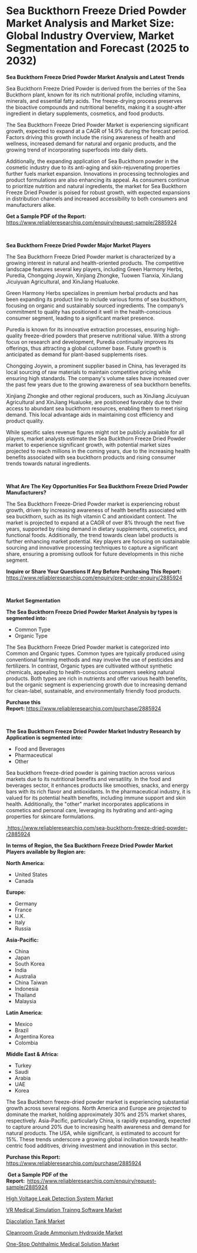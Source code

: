 <p><h1>Sea Buckthorn Freeze Dried Powder Market Analysis and Market Size: Global Industry Overview, Market Segmentation and Forecast (2025 to 2032)</h1></p><p><strong>Sea Buckthorn Freeze Dried Powder Market Analysis and Latest Trends</strong></p>
<p><p>Sea Buckthorn Freeze Dried Powder is derived from the berries of the Sea Buckthorn plant, known for its rich nutritional profile, including vitamins, minerals, and essential fatty acids. The freeze-drying process preserves the bioactive compounds and nutritional benefits, making it a sought-after ingredient in dietary supplements, cosmetics, and food products.</p><p>The Sea Buckthorn Freeze Dried Powder Market is experiencing significant growth, expected to expand at a CAGR of 14.9% during the forecast period. Factors driving this growth include the rising awareness of health and wellness, increased demand for natural and organic products, and the growing trend of incorporating superfoods into daily diets. </p><p>Additionally, the expanding application of Sea Buckthorn powder in the cosmetic industry due to its anti-aging and skin-rejuvenating properties further fuels market expansion. Innovations in processing technologies and product formulations are also enhancing its appeal. As consumers continue to prioritize nutrition and natural ingredients, the market for Sea Buckthorn Freeze Dried Powder is poised for robust growth, with expected expansions in distribution channels and increased accessibility to both consumers and manufacturers alike.</p></p>
<p><strong>Get a Sample PDF of the Report:&nbsp;</strong> <a href="https://www.reliableresearchiq.com/enquiry/request-sample/2885924?utm_campaign=1834&utm_medium=2&utm_source=Github&utm_content=ia&utm_term=13032025&utm_id=sea-buckthorn-freeze-dried-powder">https://www.reliableresearchiq.com/enquiry/request-sample/2885924</a></p>
<p>&nbsp;</p>
<p><strong>Sea Buckthorn Freeze Dried Powder Major Market Players</strong></p>
<p><p>The Sea Buckthorn Freeze Dried Powder market is characterized by a growing interest in natural and health-oriented products. The competitive landscape features several key players, including Green Harmony Herbs, Puredia, Chongqing Joywin, Xinjiang Zhongke, Tuowen Tianxia, XinJiang Jicuiyuan Agricultural, and XinJiang Hualuoke.</p><p>Green Harmony Herbs specializes in premium herbal products and has been expanding its product line to include various forms of sea buckthorn, focusing on organic and sustainably sourced ingredients. The company’s commitment to quality has positioned it well in the health-conscious consumer segment, leading to a significant market presence.</p><p>Puredia is known for its innovative extraction processes, ensuring high-quality freeze-dried powders that preserve nutritional value. With a strong focus on research and development, Puredia continually improves its offerings, thus attracting a global customer base. Future growth is anticipated as demand for plant-based supplements rises.</p><p>Chongqing Joywin, a prominent supplier based in China, has leveraged its local sourcing of raw materials to maintain competitive pricing while ensuring high standards. The company's volume sales have increased over the past few years due to the growing awareness of sea buckthorn benefits.</p><p>Xinjiang Zhongke and other regional producers, such as XinJiang Jicuiyuan Agricultural and XinJiang Hualuoke, are positioned favorably due to their access to abundant sea buckthorn resources, enabling them to meet rising demand. This local advantage aids in maintaining cost efficiency and product quality.</p><p>While specific sales revenue figures might not be publicly available for all players, market analysts estimate the Sea Buckthorn Freeze Dried Powder market to experience significant growth, with potential market sizes projected to reach millions in the coming years, due to the increasing health benefits associated with sea buckthorn products and rising consumer trends towards natural ingredients.</p></p>
<p>&nbsp;</p>
<p><strong>What Are The Key Opportunities For Sea Buckthorn Freeze Dried Powder Manufacturers?</strong></p>
<p><p>The Sea Buckthorn Freeze-Dried Powder market is experiencing robust growth, driven by increasing awareness of health benefits associated with sea buckthorn, such as its high vitamin C and antioxidant content. The market is projected to expand at a CAGR of over 8% through the next five years, supported by rising demand in dietary supplements, cosmetics, and functional foods. Additionally, the trend towards clean label products is further enhancing market potential. Key players are focusing on sustainable sourcing and innovative processing techniques to capture a significant share, ensuring a promising outlook for future developments in this niche segment.</p></p>
<p><strong>Inquire or Share Your Questions If Any Before Purchasing This Report:</strong> <a href="https://www.reliableresearchiq.com/enquiry/pre-order-enquiry/2885924?utm_campaign=1834&utm_medium=2&utm_source=Github&utm_content=ia&utm_term=13032025&utm_id=sea-buckthorn-freeze-dried-powder">https://www.reliableresearchiq.com/enquiry/pre-order-enquiry/2885924</a></p>
<p>&nbsp;</p>
<p><strong>Market Segmentation</strong></p>
<p><strong>The Sea Buckthorn Freeze Dried Powder Market Analysis by types is segmented into:</strong></p>
<p><ul><li>Common Type</li><li>Organic Type</li></ul></p>
<p><p>The Sea Buckthorn Freeze Dried Powder market is categorized into Common and Organic types. Common types are typically produced using conventional farming methods and may involve the use of pesticides and fertilizers. In contrast, Organic types are cultivated without synthetic chemicals, appealing to health-conscious consumers seeking natural products. Both types are rich in nutrients and offer various health benefits, but the organic segment is experiencing growth due to increasing demand for clean-label, sustainable, and environmentally friendly food products.</p></p>
<p><strong>Purchase this Report:&nbsp;</strong><a href="https://www.reliableresearchiq.com/purchase/2885924?utm_campaign=1834&utm_medium=2&utm_source=Github&utm_content=ia&utm_term=13032025&utm_id=sea-buckthorn-freeze-dried-powder">https://www.reliableresearchiq.com/purchase/2885924</a></p>
<p>&nbsp;</p>
<p><strong>The Sea Buckthorn Freeze Dried Powder Market Industry Research by Application is segmented into:</strong></p>
<p><ul><li>Food and Beverages</li><li>Pharmaceutical</li><li>Other</li></ul></p>
<p><p>Sea buckthorn freeze-dried powder is gaining traction across various markets due to its nutritional benefits and versatility. In the food and beverages sector, it enhances products like smoothies, snacks, and energy bars with its rich flavor and antioxidants. In the pharmaceutical industry, it is valued for its potential health benefits, including immune support and skin health. Additionally, the "other" market incorporates applications in cosmetics and personal care, leveraging its hydrating and anti-aging properties for skincare formulations.</p></p>
<p><a href="https://www.reliableresearchiq.com/sea-buckthorn-freeze-dried-powder-r2885924?utm_campaign=1834&utm_medium=2&utm_source=Github&utm_content=ia&utm_term=13032025&utm_id=sea-buckthorn-freeze-dried-powder">&nbsp;https://www.reliableresearchiq.com/sea-buckthorn-freeze-dried-powder-r2885924</a></p>
<p><strong>In terms of Region, the Sea Buckthorn Freeze Dried Powder Market Players available by Region are:</strong></p>
<p>
    <p> <strong> North America: </strong>
        <ul>
            <li>United States</li>
            <li>Canada</li>
        </ul>
        </p> 
    <p> <strong> Europe: </strong>
        <ul>
            <li>Germany</li>
            <li>France</li>
            <li>U.K.</li>
            <li>Italy</li>
            <li>Russia</li>
        </ul>
        </p> 
    <p> <strong> Asia-Pacific: </strong>
        <ul>
            <li>China</li>
            <li>Japan</li>
            <li>South Korea</li>
            <li>India</li>
            <li>Australia</li>
            <li>China Taiwan</li>
            <li>Indonesia</li>
            <li>Thailand</li>
            <li>Malaysia</li>
        </ul>
        </p> 
    <p> <strong> Latin America: </strong>
        <ul>
            <li>Mexico</li>
            <li>Brazil</li>
            <li>Argentina Korea</li>
            <li>Colombia</li>
        </ul>
        </p> 
    <p> <strong> Middle East & Africa: </strong>
        <ul>
            <li>Turkey</li>
            <li>Saudi</li>
            <li>Arabia</li>
            <li>UAE</li>
            <li>Korea</li>
        </ul>
    </p>
    </p>
<p><p>The Sea Buckthorn freeze-dried powder market is experiencing substantial growth across several regions. North America and Europe are projected to dominate the market, holding approximately 30% and 25% market shares, respectively. Asia-Pacific, particularly China, is rapidly expanding, expected to capture around 20% due to increasing health awareness and demand for natural products. The USA, while significant, is estimated to account for 15%. These trends underscore a growing global inclination towards health-centric food additives, driving investment and innovation in this sector.</p></p>
<p><strong>Purchase this Report: </strong><a href="https://www.reliableresearchiq.com/purchase/2885924?utm_campaign=1834&utm_medium=2&utm_source=Github&utm_content=ia&utm_term=13032025&utm_id=sea-buckthorn-freeze-dried-powder">https://www.reliableresearchiq.com/purchase/2885924</a></p>
<p>&nbsp;<strong>Get a Sample PDF of the Report:&nbsp;&nbsp;</strong><a href="https://www.reliableresearchiq.com/enquiry/request-sample/2885924?utm_campaign=1834&utm_medium=2&utm_source=Github&utm_content=ia&utm_term=13032025&utm_id=sea-buckthorn-freeze-dried-powder">https://www.reliableresearchiq.com/enquiry/request-sample/2885924</a></p>
<p><strong></strong></p>
<p><p><a href="https://github.com/kavechoxo/Market-Research-Report-List-1/blob/main/high-voltage-leak-detection-system-market.md?utm_campaign=1834&utm_medium=2&utm_source=Github&utm_content=ia&utm_term=13032025&utm_id=sea-buckthorn-freeze-dried-powder">High Voltage Leak Detection System Market</a></p><p><a href="https://github.com/jensanohishi/Market-Research-Report-List-1/blob/main/vr-medical-simulation-trainng-software-market.md?utm_campaign=1834&utm_medium=2&utm_source=Github&utm_content=ia&utm_term=13032025&utm_id=sea-buckthorn-freeze-dried-powder">VR Medical Simulation Trainng Software Market</a></p><p><a href="https://github.com/qianyateina/Market-Research-Report-List-1/blob/main/diacolation-tank-market.md?utm_campaign=1834&utm_medium=2&utm_source=Github&utm_content=ia&utm_term=13032025&utm_id=sea-buckthorn-freeze-dried-powder">Diacolation Tank Market</a></p><p><a href="https://github.com/ebalabenoot/Market-Research-Report-List-1/blob/main/cleanroom-grade-ammonium-hydroxide-market.md?utm_campaign=1834&utm_medium=2&utm_source=Github&utm_content=ia&utm_term=13032025&utm_id=sea-buckthorn-freeze-dried-powder">Cleanroom Grade Ammonium Hydroxide Market</a></p><p><a href="https://github.com/gavalegeyndt26/Market-Research-Report-List-1/blob/main/one-stop-ophthalmic-medical-solution-market.md?utm_campaign=1834&utm_medium=2&utm_source=Github&utm_content=ia&utm_term=13032025&utm_id=sea-buckthorn-freeze-dried-powder">One-Stop Ophthalmic Medical Solution Market</a></p></p>